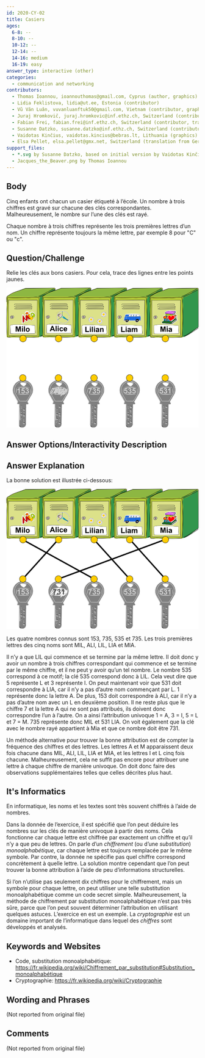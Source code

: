 ```yaml
---
id: 2020-CY-02
title: Casiers
ages:
  6-8: --
  8-10: --
  10-12: --
  12-14: --
  14-16: medium
  16-19: easy
answer_type: interactive (other)
categories:
  - communication and networking
contributors:
  - Thomas Ioannou, ioannouthomas@gmail.com, Cyprus (author, graphics)
  - Lidia Feklistova, lidia@ut.ee, Estonia (contributor)
  - Vũ Văn Luân, vuvanluanftuk50@gmail.com, Vietnam (contributor, graphics)
  - Juraj Hromkovič, juraj.hromkovic@inf.ethz.ch, Switzerland (contributor)
  - Fabian Frei, fabian.frei@inf.ethz.ch, Switzerland (contributor, translation from English into German)
  - Susanne Datzko, susanne.datzko@inf.ethz.ch, Switzerland (contributor, graphics)
  - Vaidotas Kinčius, vaidotas.kincius@bebras.lt, Lithuania (graphics)
  - Elsa Pellet, elsa.pellet@gmx.net, Switzerland (translation from German into French)
support_files:
  - *.svg by Susanne Datzko, based on initial version by Vaidotas Kinčius, initially provided by Vũ Văn Luân
  - Jacques_the_Beaver.png by Thomas Ioannou
---
```



## Body

Cinq enfants ont chacun un casier étiqueté à l’école. Un nombre à trois chiffres est gravé sur chacune des clés correspondantes. Malheureusement, le nombre sur l’une des clés est rayé.

Chaque nombre à trois chiffres représente les trois premières lettres d’un nom. Un chiffre représente toujours la même lettre, par exemple 8 pour "C" ou "c".


## Question/Challenge

Relie les clés aux bons casiers. Pour cela, trace des lignes entre les points jaunes.

![](graphics/2020-CY-02_taskbody-compatible.svg "Casiers et clés (400px)")


## Answer Options/Interactivity Description

<!-- empty -->


## Answer Explanation

La bonne solution est illustrée ci-dessous:

![](graphics/2020-CY-02_solution-compatible.svg "Solution (400px)")

Les quatre nombres connus sont 153, 735, 535 et 735. Les trois premières lettres des cinq noms sont MIL, ALI, LIL, LIA et MIA.

Il n’y a que LIL qui commence et se termine par la même lettre. Il doit donc y avoir un nombre à trois chiffres correspondant qui commence et se termine par le même chiffre, et il ne peut y avoir qu’un tel nombre. Le nombre 535 correspond à ce motif; la clé 535 correspond donc à LIL. Cela veut dire que 5 représente L et 3 représente I. On peut maintenant voir que 531 doit correspondre à LIA, car il n’y a pas d’autre nom commençant par L. 1 représente donc la lettre A. De plus, 153 doit correspondre à ALI, car il n’y a pas d’autre nom avec un L en deuxième position. Il ne reste plus que le chiffre 7 et la lettre A qui ne sont pas attribués, ils doivent donc correspondre l’un à l’autre. On a ainsi l’attribution univoque 1 = A, 3 = I, 5 = L et 7 = M. 735 représente donc MIL et 531 LIA. On voit également que la clé avec le nombre rayé appartient à Mia et que ce nombre doit être 731. 

Un méthode alternative pour trouver la bonne attribution est de compter la fréquence des chiffres et des lettres. Les lettres A et M apparaissent deux fois chacune dans MIL, ALI, LIL, LIA et MIA, et les lettres I et L cinq fois chacune. Malheureusement, cela ne suffit pas encore pour attribuer une lettre à chaque chiffre de manière univoque. On doit donc faire des observations supplémentaires telles que celles décrites plus haut.


## It's Informatics

En informatique, les noms et les textes sont très souvent chiffrés à l’aide de nombres.

Dans la donnée de l’exercice, il est spécifié que l’on peut déduire les nombres sur les clés de manière univoque à partir des noms. Cela fonctionne car chaque lettre est chiffrée par exactement un chiffre et qu’il n’y a que peu de lettres. On parle d’un _chiffrement_ (ou d’une _substitution_) _monoalphabétique_, car chaque lettre est toujours remplacée par le même symbole. Par contre, la donnée ne spécifie pas quel chiffre correspond concrètement à quelle lettre. La solution montre cependant que l’on peut trouver la bonne attribution à l’aide de peu d’informations structurelles.

Si l’on n’utilise pas seulement dix chiffres pour le chiffrement, mais un symbole pour chaque lettre, on peut utiliser une telle substitution monoalphabétique comme un code secret simple. Malheureusement, la méthode de chiffrement par substitution monoalphabétique n’est pas très sûre, parce que l’on peut souvent déterminer l’attribution en utilisant quelques astuces. L’exercice en est un exemple. La _cryptographie_ est un domaine important de l’informatique dans lequel des _chiffres_ sont développés et analysés.


## Keywords and Websites

 - Code, substitution monoalphabétique: https://fr.wikipedia.org/wiki/Chiffrement_par_substitution#Substitution_monoalphabétique
 - Cryptographie: https://fr.wikipedia.org/wiki/Cryptographie


## Wording and Phrases

(Not reported from original file)


## Comments

(Not reported from original file)
